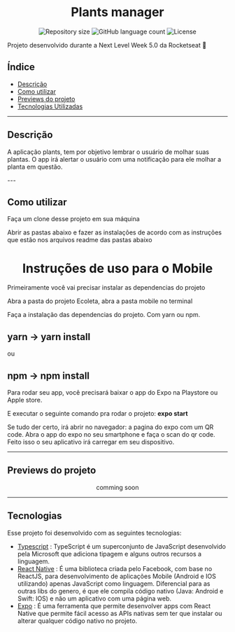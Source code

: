 <h1 align="center">
  Plants manager
</h1>

<p align="center">
 <img alt="Repository size" src="https://img.shields.io/github/repo-size/luizeduul/PlantsManager">
 <img alt="GitHub language count" src="https://img.shields.io/github/languages/count/luizeduul/PlansManager">
 <img alt="License" src="https://img.shields.io/badge/license-MIT-brightgreen">
</p>
<p>Projeto desenvolvido durante a Next Level Week 5.0 da Rocketseat 🚀</p>

## Índice
- [Descrição](#descrição)
- [Como utilizar](#como-utilizar)
- [Previews do projeto](#previews-do-projeto)
- [Tecnologias Utilizadas](#tecnologias)

---

## Descrição
<p>A aplicação plants, tem por objetivo lembrar o usuário de molhar suas plantas. O app irá alertar o usuário com uma notificação para ele molhar a planta em questão.</p>
---

## Como utilizar 
<p>Faça um clone desse projeto em sua máquina</p>
<p>Abrir as pastas abaixo e fazer as instalações de acordo com as instruções que estão nos arquivos readme das pastas abaixo</p>

<h1 align="center">Instruções de uso para o Mobile</h1>
 
<p>Primeiramente você vai precisar instalar as dependencias do projeto</p>
<p>Abra a pasta do projeto Ecoleta, abra a pasta mobile no terminal</p>

<p>Faça a instalação das dependencias do projeto. Com yarn ou npm.</p>

## yarn -> yarn install 
  
<p>ou</p>
    
## npm -> npm install
  
<p>Para rodar seu app, você precisará baixar o app do Expo na Playstore ou Apple store.</p>

<p>E executar o seguinte comando pra rodar o projeto: <strong>expo start</strong></p>

<p>Se tudo der certo, irá abrir no navegador: a pagina do expo com um QR code. 
Abra o app do expo no seu smartphone e faça o scan do qr code. Feito isso o seu aplicativo irá carregar em seu dispositivo.</p>

---

## Previews do projeto

<p align="center">
  comming soon
</p>

---

## Tecnologias
 Esse projeto foi desenvolvido com as seguintes tecnologias:
  - [Typescript](https://www.typescriptlang.org/) : TypeScript é um superconjunto de JavaScript desenvolvido pela Microsoft que adiciona tipagem e alguns outros recursos a linguagem.
  - [React Native](https://facebook.github.io/react-native/) : É uma biblioteca criada pelo Facebook, com base no ReactJS, para desenvolvimento de aplicações Mobile (Android e IOS utilizando) apenas JavaScript como linguagem. Diferencial para as outras libs do genero, é que ele compila código nativo (Java: Android e Swift: IOS) e não um aplicativo com uma página web.
  - [Expo](https://docs.expo.io/) : É uma ferramenta que permite desenvolver apps com React Native que permite fácil acesso as APIs nativas sem ter que instalar ou alterar qualquer código nativo no projeto.


